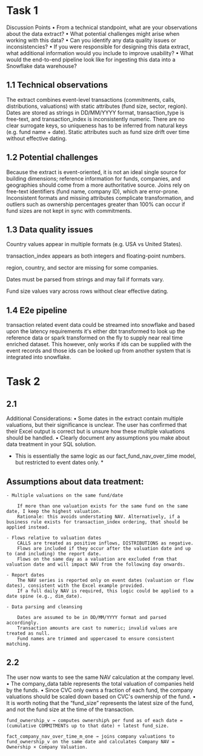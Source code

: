 # Task 1

Discussion Points
• From a technical standpoint, what are your observations about the data extract?
• What potential challenges might arise when working with this data?
• Can you identify any data quality issues or inconsistencies?
• If you were responsible for designing this data extract, what additional
information would you include to improve usability?
• What would the end-to-end pipeline look like for ingesting this data into a
Snowflake data warehouse?



## 1.1 Technical observations
The extract combines event-level transactions (commitments, calls, distributions, valuations) with static attributes (fund size, sector, region). Dates are stored as strings in DD/MM/YYYY format, transaction_type is free-text, and transaction_index is inconsistently numeric. There are no clear surrogate keys, so uniqueness has to be inferred from natural keys (e.g. fund name + date). Static attributes such as fund size drift over time without effective dating.

## 1.2 Potential challenges
Because the extract is event-oriented, it is not an ideal single source for building dimensions; reference information for funds, companies, and geographies should come from a more authoritative source. Joins rely on free-text identifiers (fund name, company ID), which are error-prone. Inconsistent formats and missing attributes complicate transformation, and outliers such as ownership percentages greater than 100% can occur if fund sizes are not kept in sync with commitments.

## 1.3 Data quality issues

Country values appear in multiple formats (e.g. USA vs United States).

transaction_index appears as both integers and floating-point numbers.

region, country, and sector are missing for some companies.

Dates must be parsed from strings and may fail if formats vary.

Fund size values vary across rows without clear effective dating.

## 1.4 E2e pipeline

transaction related event data could be streamed into snowflake and based upon the latency requirements it's either dbt transformed to look up the reference data or spark transformed on the fly to supply near real time enriched dataset.
This however, only works if ids can be supplied with the event records and those ids can be looked up from another system that is integrated into snowflake.



# Task 2

## 2.1 

Additional Considerations:
• Some dates in the extract contain multiple valuations, but their significance
is unclear. The user has confirmed that their Excel output is correct but is
unsure how these multiple valuations should be handled.
• Clearly document any assumptions you make about data treatment in your
SQL solution.


* This is essentially the same logic as our fact_fund_nav_over_time model, but restricted to event dates only. *

## Assumptions about data treatment:

    - Multiple valuations on the same fund/date

        If more than one valuation exists for the same fund on the same date, I keep the highest valuation.
        Rationale: this avoids understating NAV. Alternatively, if a business rule exists for transaction_index ordering, that should be applied instead.

    - Flows relative to valuation dates
        CALLS are treated as positive inflows, DISTRIBUTIONS as negative.
        Flows are included if they occur after the valuation date and up to (and including) the report date.
        Flows on the same day as a valuation are excluded from that valuation date and will impact NAV from the following day onwards.

    - Report dates
        The NAV series is reported only on event dates (valuation or flow dates), consistent with the Excel example provided.
        If a full daily NAV is required, this logic could be applied to a date spine (e.g., dim_date).

    - Data parsing and cleansing

        Dates are assumed to be in DD/MM/YYYY format and parsed accordingly.
        Transaction amounts are cast to numeric; invalid values are treated as null.
        Fund names are trimmed and uppercased to ensure consistent matching.

## 2.2

The user now wants to see the same NAV calculation at the company level.
• The company_data table represents the total valuation of companies held
by the funds.
• Since CVC only owns a fraction of each fund, the company valuations
should be scaled down based on CVC's ownership of the fund.
• It is worth noting that the “fund_size” represents the latest size of the
fund, and not the fund size at the time of the transaction.


`fund_ownership_v → computes ownership% per fund as of each date = (cumulative COMMITMENTs up to that date) ÷ latest fund_size.`

`fact_company_nav_over_time_m_one → joins company valuations to fund_ownership_v on the same date and calculates Company NAV = Ownership × Company Valuation.`


